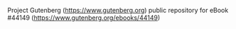 Project Gutenberg (https://www.gutenberg.org) public repository for eBook #44149 (https://www.gutenberg.org/ebooks/44149)
